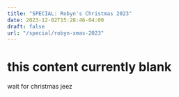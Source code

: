 ```yaml
---
title: "SPECIAL: Robyn's Christmas 2023"
date: 2023-12-02T15:28:46-04:00
draft: false
url: "/special/robyn-xmas-2023"
---
```


# this content currently blank
wait for christmas jeez